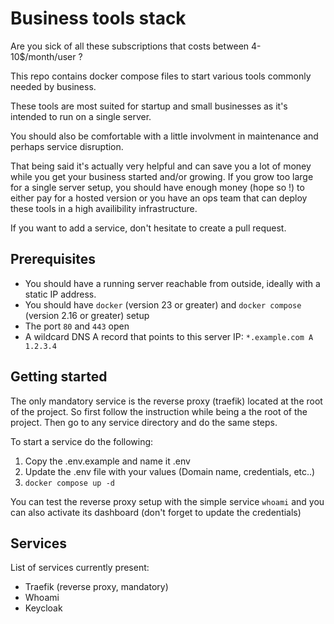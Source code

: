 # Business tools stack

Are you sick of all these subscriptions that costs between 4-10$/month/user ?

This repo contains docker compose files to start various tools commonly needed by business.

These tools are most suited for startup and small businesses as it's intended to run on a single server.

You should also be comfortable with a little involvment in maintenance and perhaps service disruption.

That being said it's actually very helpful and can save you a lot of money while you get your business started and/or growing.
If you grow too large for a single server setup, you should have enough money (hope so !) 
to either pay for a hosted version or you have an ops team that can deploy these tools in a high availibility infrastructure.

If you want to add a service, don't hesitate to create a pull request.

## Prerequisites

- You should have a running server reachable from outside, ideally with a static IP address.
- You should have `docker` (version 23 or greater) and `docker compose` (version 2.16 or greater) setup
- The port `80` and `443` open
- A wildcard DNS A record that points to this server IP: `*.example.com A 1.2.3.4`

## Getting started

The only mandatory service is the reverse proxy (traefik) located at the root of the project.
So first follow the instruction while being a the root of the project. Then go to any service directory and do the same steps.

To start a service do the following:
1. Copy the .env.example and name it .env
1. Update the .env file with your values (Domain name, credentials, etc..)
1. `docker compose up -d`

You can test the reverse proxy setup with the simple service `whoami` and you can also activate its dashboard (don't forget to update the credentials)

## Services

List of services currently present:
- Traefik (reverse proxy, mandatory)
- Whoami
- Keycloak